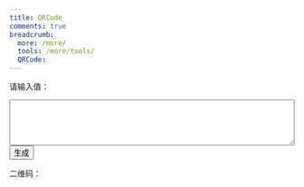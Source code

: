 ```yaml
---
title: QRCode
comments: true
breadcrumb:
  more: /more/
  tools: /more/tools/
  QRCode:
---
```


请输入值：  
<textarea id='input-value' rows='5' style='width:100%'></textarea>

<input type='button' onclick='generate()' value='生成' />

二维码：   
<canvas id="canvas"></canvas>

<script src="https://cdn.jsdelivr.net/npm/qrcode@1.3.3/build/qrcode.min.js" integrity="sha256-u+Rro3XIli4fMcm5/CrEJQ6TTaJtvdzskIim2GV6q38=" crossorigin="anonymous"></script>
<script>
function generate() {
  QRCode.toCanvas(document.getElementById('canvas'), document.getElementById('input-value').value, function (error) {
    if (error) console.error(error)
    console.log('success!');
  })
}
</script> 
